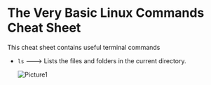 # The Very Basic Linux Commands Cheat Sheet

This cheat sheet contains useful terminal commands

* `ls` ---> Lists the files and folders in the current directory.
  
     ![Picture1](https://user-images.githubusercontent.com/67023632/152628449-48cc356e-d293-47a2-8786-56ff6cdd43b7.png)
